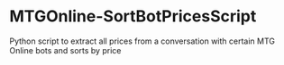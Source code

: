 # MTGOnline-SortBotPricesScript
Python script to extract all prices from a conversation with certain MTG Online bots and sorts by price
